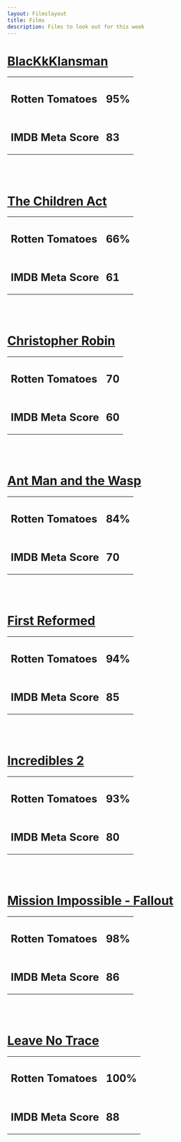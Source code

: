 ```yaml
---
layout: Filmslayout
title: Films
description: Films to look out for this week
---
```


<h1><u>BlacKkKlansman</u></h1>
<table>
    <tr id="rotten-tomatoes"><td><h2>Rotten Tomatoes</h2></td><td><h2>95%</h2></td></tr>
    <tr id="IMDB"><td><h2>IMDB Meta Score</h2></td><td><h2>83</h2></td></tr>
</table>
<br>
<br>



<h1><u>The Children Act</u></h1>
<table>
    <tr id="rotten-tomatoes"><td><h2>Rotten Tomatoes</h2></td><td><h2>66%</h2></td></tr>
    <tr id="IMDB"><td><h2>IMDB Meta Score</h2></td><td><h2>61</h2></td></tr>
</table>
<br>
<br>

<h1><u>Christopher Robin</u></h1>
<table>
    <tr id="rotten-tomatoes"><td><h2>Rotten Tomatoes</h2></td><td><h2>70</h2></td></tr>
    <tr id="IMDB"><td><h2>IMDB Meta Score</h2></td><td><h2>60</h2></td></tr>
</table>
<br>
<br>

<h1><u>Ant Man and the Wasp</u></h1>
<table>
    <tr id="rotten-tomatoes"><td><h2>Rotten Tomatoes</h2></td><td><h2>84%</h2></td></tr>
    <tr id="IMDB"><td><h2>IMDB Meta Score</h2></td><td><h2>70</h2></td></tr>
</table>
<br>
<br>

<h1><u>First Reformed</u></h1>
<table>
    <tr id="rotten-tomatoes"><td><h2>Rotten Tomatoes</h2></td><td><h2>94%</h2></td></tr>
    <tr id="IMDB"><td><h2>IMDB Meta Score</h2></td><td><h2>85</h2></td></tr>
</table>
<br>
<br>
<h1><u>Incredibles 2</u></h1>
<table>
    <tr id="rotten-tomatoes"><td><h2>Rotten Tomatoes</h2></td><td><h2>93%</h2></td></tr>
    <tr id="IMDB"><td><h2>IMDB Meta Score</h2></td><td><h2>80</h2></td></tr>
</table>
<br>
<br>

<h1><u>Mission Impossible - Fallout</u></h1>
<table>
    <tr id="rotten-tomatoes"><td><h2>Rotten Tomatoes</h2></td><td><h2>98%</h2></td></tr>
    <tr id="IMDB"><td><h2>IMDB Meta Score</h2></td><td><h2>86</h2></td></tr>
</table>
<br>
<br>

<h1><u>Leave No Trace</u></h1>
<table>
    <tr id="rotten-tomatoes"><td><h2>Rotten Tomatoes</h2></td><td><h2>100%</h2></td></tr>
    <tr id="IMDB"><td><h2>IMDB Meta Score</h2></td><td><h2>88</h2></td></tr>
</table>
<br>
<br>

